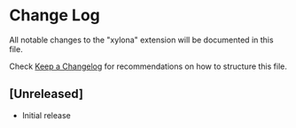 # Change Log
All notable changes to the "xylona" extension will be documented in this file.

Check [Keep a Changelog](http://keepachangelog.com/) for recommendations on how to structure this file.

## [Unreleased]
- Initial release
